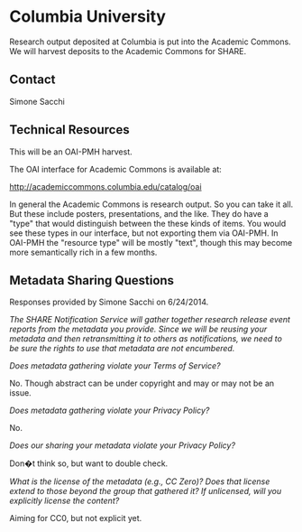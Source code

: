 Columbia University
====

Research output deposited at Columbia is put into the Academic Commons. We will harvest deposits to the Academic Commons for SHARE.

Contact
----

Simone Sacchi

Technical Resources
----

This will be an OAI-PMH harvest.

The OAI interface for Academic Commons is available at:

http://academiccommons.columbia.edu/catalog/oai

In general the Academic Commons is research output. So you can take it all. But these include posters, presentations, and the like. They do have a "type" that would distinguish between the these kinds of items. You would see these types in our interface, but not exporting them via OAI-PMH. In OAI-PMH the "resource type" will be mostly "text", though this may become more semantically rich in a few months.

Metadata Sharing Questions
----

Responses provided by Simone Sacchi on 6/24/2014.

_The SHARE Notification Service will gather together research release event reports from the metadata you provide. Since we will be reusing your metadata and then retransmitting it to others as notifications, we need to be sure the rights to use that metadata are not encumbered._

_Does metadata gathering violate your Terms of Service?_

No. Though abstract can be under copyright and may or may not be an issue.

_Does metadata gathering violate your Privacy Policy?_

No.

_Does our sharing your metadata violate your Privacy Policy?_

Don�t think so, but want to double check.

_What is the license of the metadata (e.g., CC Zero)? Does that license extend to those beyond the group that gathered it? If unlicensed, will you explicitly license the content?_

Aiming for CC0, but not explicit yet.
